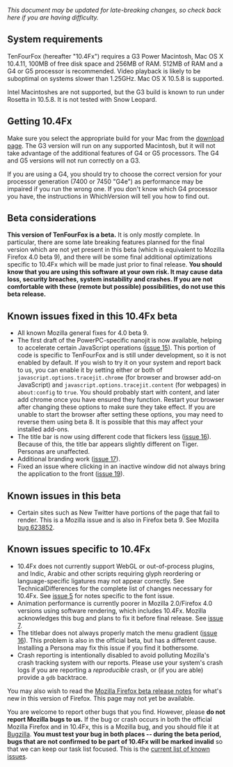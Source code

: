 _This document may be updated for late-breaking changes, so check back here if you are having difficulty._

## System requirements ##

TenFourFox (hereafter "10.4Fx") requires a G3 Power Macintosh, Mac OS X 10.4.11, 100MB of free disk space and 256MB of RAM. 512MB of RAM and a G4 or G5 processor is recommended. Video playback is likely to be suboptimal on systems slower than 1.25GHz. Mac OS X 10.5.8 is supported.

Intel Macintoshes are not supported, but the G3 build is known to run under Rosetta in 10.5.8. It is not tested with Snow Leopard.

## Getting 10.4Fx ##

Make sure you select the appropriate build for your Mac from the [download page](http://www.tenfourfox.com/). The G3 version will run on any supported Macintosh, but it will not take advantage of the additional features of G4 or G5 processors. The G4 and G5 versions will not run correctly on a G3.

If you are using a G4, you should try to choose the correct version for your processor generation (7400 or 7450 "G4e") as performance may be impaired if you run the wrong one. If you don't know which G4 processor you have, the instructions in WhichVersion will tell you how to find out.

## Beta considerations ##

**This version of TenFourFox is a beta.** It is only _mostly_ complete. In particular, there are some late breaking features planned for the final version which are not yet present in this beta (which is equivalent to Mozilla Firefox 4.0 beta 9), and there will be some final additional optimizations specific to 10.4Fx which will be made just prior to final release. **You should know that you are using this software at your own risk. It may cause data loss, security breaches, system instability and crashes. If you are not comfortable with these (remote but possible) possibilities, do not use this beta release.**

## Known issues fixed in this 10.4Fx beta ##

  * All known Mozilla general fixes for 4.0 beta 9.
  * The first draft of the PowerPC-specific nanojit is now available, helping to accelerate certain JavaScript operations ([issue 15](https://code.google.com/p/tenfourfox/issues/detail?id=15)). This portion of code is specific to TenFourFox and is still under development, so it is not enabled by default. If you wish to try it on your system and report back to us, you can enable it by setting either or both of `javascript.options.tracejit.chrome` (for browser and browser add-on JavaScript) and `javascript.options.tracejit.content` (for webpages) in `about:config` to `true`. You should probably start with content, and later add chrome once you have ensured they function. Restart your browser after changing these options to make sure they take effect. If you are unable to start the browser after setting these options, you may need to reverse them using beta 8. It is possible that this may affect your installed add-ons.
  * The title bar is now using different code that flickers less ([issue 16](https://code.google.com/p/tenfourfox/issues/detail?id=16)). Because of this, the title bar appears slightly different on Tiger. Personas are unaffected.
  * Additional branding work ([issue 17](https://code.google.com/p/tenfourfox/issues/detail?id=17)).
  * Fixed an issue where clicking in an inactive window did not always bring the application to the front ([issue 19](https://code.google.com/p/tenfourfox/issues/detail?id=19)).

## Known issues in this beta ##

  * Certain sites such as New Twitter have portions of the page that fail to render. This is a Mozilla issue and is also in Firefox beta 9. See Mozilla [bug 623852](https://code.google.com/p/tenfourfox/issues/detail?id=23852).

## Known issues specific to 10.4Fx ##

  * 10.4Fx does not currently support WebGL or out-of-process plugins, and Indic, Arabic and other scripts requiring glyph reordering or language-specific ligatures may not appear correctly. See TechnicalDifferences for the complete list of changes necessary for 10.4Fx. See [issue 5](https://code.google.com/p/tenfourfox/issues/detail?id=5) for notes specific to the font issue.
  * Animation performance is currently poorer in Mozilla 2.0/Firefox 4.0 versions using software rendering, which includes 10.4Fx. Mozilla acknowledges this bug and plans to fix it before final release. See [issue 7](https://code.google.com/p/tenfourfox/issues/detail?id=7).
  * The titlebar does not always properly match the menu gradient ([issue 16](https://code.google.com/p/tenfourfox/issues/detail?id=16)). This problem is also in the official beta, but has a different cause. Installing a Persona may fix this issue if you find it bothersome.
  * Crash reporting is intentionally disabled to avoid polluting Mozilla's crash tracking system with our reports. Please use your system's crash logs if you are reporting a _reproducible_ crash, or (if you are able) provide a `gdb` backtrace.

You may also wish to read the [Mozilla Firefox beta release notes](http://www.mozilla.com/en-US/firefox/4.0b9/whatsnew/) for what's new in this version of Firefox. This page may not yet be available.

You are welcome to report other bugs that you find. However, please **do not report Mozilla bugs to us.** If the bug or crash occurs in both the official Mozilla Firefox and in 10.4Fx, this is a Mozilla bug, and you should file it at [Bugzilla](http://bugzilla.mozilla.org/). **You must test your bug in both places -- during the beta period, bugs that are not confirmed to be part of 10.4Fx will be marked invalid** so that we can keep our task list focused. This is the [current list of known issues](http://code.google.com/p/tenfourfox/issues/list).